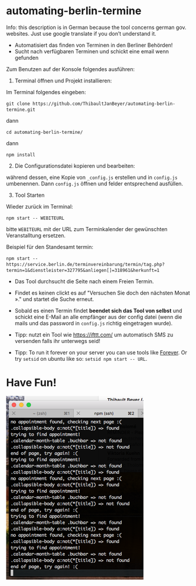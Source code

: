 # automating-berlin-termine

Info: this description is in German because the tool concerns german gov. websites. Just use google translate if you don’t understand it.

- Automatisiert das finden von Terminen in den Berliner Behörden!  
- Sucht nach verfügbaren Terminen und schickt eine email wenn gefunden

Zum Benutzen auf der Konsole folgendes ausführen:

1. Terminal öffnen und Projekt installieren:

Im Terminal folgendes eingeben:

```
git clone https://github.com/ThibaultJanBeyer/automating-berlin-termine.git
```

dann

```
cd automating-berlin-termine/
```

dann

```
npm install
```

2. Die Configurationsdatei kopieren und bearbeiten:

während dessen, eine Kopie von `_config.js` erstellen und in `config.js` umbenennen. Dann `config.js` öffnen und felder entsprechend ausfüllen.  

3. Tool Starten

Wieder zurück im Terminal:

```
npm start -- WEBITEURL
```

bitte `WEBITEURL` mit der URL zum Terminkalender der gewünschten Veranstalltung ersetzen.  

Beispiel für den Standesamt termin:

```
npm start -- https://service.berlin.de/terminvereinbarung/termin/tag.php?termin=1&dienstleister=327795&anliegen[]=318961&herkunft=1
```

- Das Tool durchsucht die Seite nach einem Freien Termin.
- Findet es keinen clickt es auf "Versuchen Sie doch den nächsten Monat »." und startet die Suche erneut.
- Sobald es einen Termin findet **beendet sich das Tool von selbst** und schickt eine E-Mail an alle empfänger aus der config datei (wenn die mails und das password in `config.js` richtig eingetragen wurde).

- Tipp: nutzt ein Tool wie https://ifttt.com/ um automatisch SMS zu versenden falls ihr unterwegs seid!

- Tipp: To run it forever on your server you can use tools like [Forever](https://github.com/foreverjs/forever). Or try `setsid` on ubuntu like so: `setsid npm start -- URL`.

# Have Fun!

![console output](output.png)
